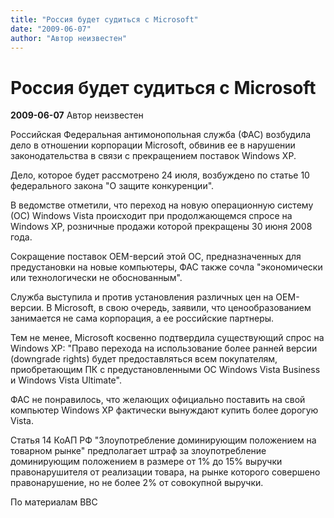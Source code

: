 ```yaml
---
title: "Россия будет судиться с Microsoft"
date: "2009-06-07"
author: "Автор неизвестен"
---
```


# Россия будет судиться с Microsoft

**2009-06-07** Автор неизвестен

Российская Федеральная антимонопольная служба (ФАС) возбудила дело в отношении корпорации Microsoft, обвинив ее в нарушении законодательства в связи с прекращением поставок Windows XP.

Дело, которое будет рассмотрено 24 июля, возбуждено по статье 10 федерального закона "О защите конкуренции".

В ведомстве отметили, что переход на новую операционную систему (ОС) Windows Vista происходит при продолжающемся спросе на Windows XP, розничные продажи которой прекращены 30 июня 2008 года.

Сокращение поставок OEM-версий этой ОС, предназначенных для предустановки на новые компьютеры, ФАС также сочла "экономически или технологически не обоснованным".

Служба выступила и против установления различных цен на OEM-версии. В Microsoft, в свою очередь, заявили, что ценообразованием занимается не сама корпорация, а ее российские партнеры.

Тем не менее, Microsoft косвенно подтвердила существующий спрос на Windows XP: "Право перехода на использование более ранней версии (downgrade rights) будет предоставляться всем покупателям, приобретающим ПК с предустановленными ОС Windows Vista Business и Windows Vista Ultimate".

ФАС не понравилось, что желающих официально поставить на свой компьютер Windows XP фактически вынуждают купить более дорогую Vista.

Статья 14 КоАП РФ "Злоупотребление доминирующим положением на товарном рынке" предполагает штраф за злоупотребление доминирующим положением в размере от 1% до 15% выручки правонарушителя от реализации товара, на рынке которого совершено правонарушение, но не более 2% от совокупной выручки.

По материалам BBC